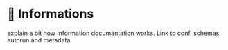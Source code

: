 
# 📎 Informations

explain a bit how information documantation works. Link to conf, schemas, autorun and metadata.